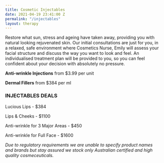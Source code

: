 ```yaml
---
title: Cosmetic Injectables
date: 2021-04-19 23:41:00 Z
permalink: "/injectables"
layout: therapy
---
```


Restore what sun, stress and ageing have taken away, providing you with natural looking rejuvenated skin. Our initial consultations are just for you, in a relaxed, safe environment where Cosmetics Nurse, Emily will assess your facial structure and discuss the way you want to look and feel. An individualised treatment plan will be provided to you, so you can feel confident about your decision with absolutely no pressure.

**Anti-wrinkle Injections** from $3.99 per unit

**Dermal Fillers** from $384 per ml

### INJECTABLES DEALS

Lucious Lips - $384

Lips & Cheeks - $1100

Anti-wrinkle for 3 Major Areas - $450

Anti-wrinkle for Full Face - $1600

*Due to regulatory requirements we are unable to specify product names and brands but stay assured we stock only Australian certified and high quality cosmeceuticals.*
